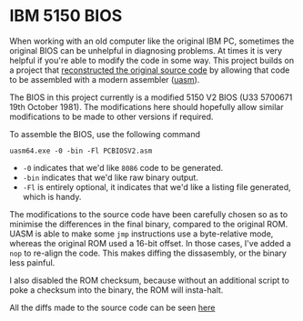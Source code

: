 # IBM 5150 BIOS

When working with an old computer like the original IBM PC, sometimes the original BIOS can be unhelpful in diagnosing problems.  At times it is very helpful if you're able to modify the code in some way.  This project builds on a project that [reconstructed the original source code](https://sites.google.com/site/pcdosretro/ibmpcbios) by allowing that code to be assembled with a modern assembler ([uasm](http://www.terraspace.co.uk/uasm.html)).

The BIOS in this project currently is a modified 5150 V2 BIOS (U33 5700671 19th October 1981).  The modifications here should hopefully allow similar modifications to be made to other versions if required.

To assemble the BIOS, use the following command

```uasm64.exe -0 -bin -Fl PCBIOSV2.asm```

* `-0` indicates that we'd like `8086` code to be generated.
* `-bin` indicates that we'd like raw binary output.
* `-Fl` is entirely optional, it indicates that we'd like a listing file generated, which is handy.

The modifications to the source code have been carefully chosen so as to minimise the differences in the final binary, compared to the original ROM.  UASM is able to make some `jmp` instructions use a byte-relative mode, whereas the original ROM used a 16-bit offset.  In those cases, I've added a `nop` to re-align the code.  This makes diffing the dissasembly, or the binary less painful.

I also disabled the ROM checksum, because without an additional script to poke a checksum into the binary, the ROM will insta-halt.

All the diffs made to the source code can be seen [here](https://github.com/OliWright/IBM-5150-BIOS/compare/f8df3606aceb9b5ae06ebc1d41cc239c37660d66...44b7705f4625770eb21594673b094d5d4f948ec5)
